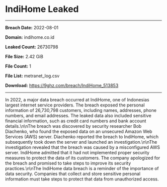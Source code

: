 # IndiHome Leaked

------------
**Breach Date:** 2022-08-01

**Domain:** indihome.co.id

**Leaked Count:** 26730798

**File Size:** 2.42 GiB

**File Count:** 1

**File List:** metranet_log.csv

**Download:** https://9ghz.com/breach/IndiHome_513853

------------
In 2022, a major data breach occurred at IndiHome, one of Indonesias largest internet service providers. The breach exposed the personal information of 26,730,798 customers, including names, addresses, phone numbers, and email addresses. The leaked data also included sensitive financial information, such as credit card numbers and bank account details.\n\nThe breach was discovered by security researcher Bob Diachenko, who found the exposed data on an unsecured Amazon Web Services (AWS) server. Diachenko reported the breach to IndiHome, which subsequently took down the server and launched an investigation.\n\nThe investigation revealed that the breach was caused by a misconfigured AWS server. IndiHome admitted that it had not implemented proper security measures to protect the data of its customers. The company apologized for the breach and promised to take steps to improve its security practices.\n\nThe IndiHome data breach is a reminder of the importance of data security. Companies that collect and store sensitive personal information must take steps to protect that data from unauthorized access.
